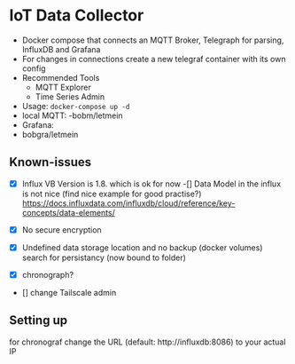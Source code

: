# IoT Data Collector

- Docker compose that connects an MQTT Broker, Telegraph for parsing, InfluxDB and Grafana
- For changes in connections create a new telegraf container with its own config
- Recommended Tools
    - MQTT Explorer 
    - Time Series Admin
- Usage: `docker-compose up -d`
- local MQTT:
    -bobm/letmein
- Grafana:
 - bobgra/letmein


## Known-issues

-[x] Influx VB Version is 1.8. which is ok for now
-[] Data Model in the influx is not nice (find nice example for good practise?)  https://docs.influxdata.com/influxdb/cloud/reference/key-concepts/data-elements/
-[x] No secure encryption
-[x] Undefined data storage location and no backup (docker volumes) search for persistancy (now bound to folder)
-[x] chronograph?




- [] change Tailscale admin


## Setting up
for chronograf change the URL (default: http://influxdb:8086) to your actual IP 
